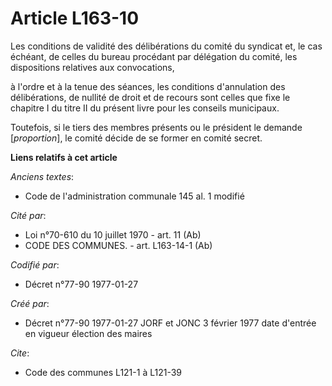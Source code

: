 # Article L163-10

Les conditions de validité des délibérations du comité du syndicat et, le cas échéant, de celles du bureau procédant par
délégation du comité, les dispositions relatives aux convocations,

à l'ordre et à la tenue des séances, les conditions d'annulation des délibérations, de nullité de droit et de recours sont
celles que fixe le chapitre I du titre II du présent livre pour les conseils municipaux. 

Toutefois, si le tiers des membres présents ou le président le demande [*proportion*], le comité décide de se former en
comité secret.

**Liens relatifs à cet article**

_Anciens textes_:

  - Code de l'administration communale 145 al. 1 modifié

_Cité par_:

  - Loi n°70-610 du 10 juillet 1970 - art. 11 (Ab)
  - CODE DES COMMUNES. - art. L163-14-1 (Ab)

_Codifié par_:

  - Décret n°77-90 1977-01-27

_Créé par_:

  - Décret n°77-90 1977-01-27 JORF et JONC 3 février 1977 date d'entrée en vigueur élection des maires

_Cite_:

  - Code des communes L121-1 à L121-39

